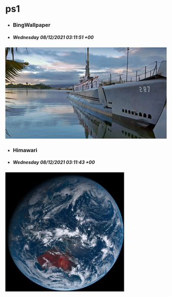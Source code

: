 # ps1

- ### BingWallpaper
- ##### Wednesday 08/12/2021 03:11:51 +00
<img src="BingWallpaper/latest.jpg" width="700" height="auto" title="👉  BingWallpaper  👈">


- ### Himawari 
- ##### Wednesday 08/12/2021 03:11:43 +00
<img src="Himawari/latest.jpg" width="auto" height="371" title="👉  Himawari  👈">






